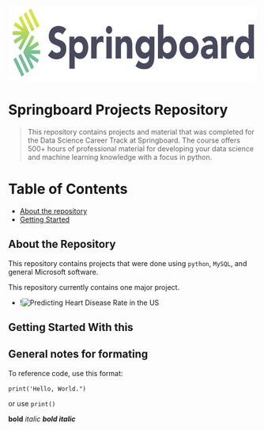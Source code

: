 <p align="center">
  <img src="images/springboard_logo.png" width=600 height=150>
</p>

# Springboard Projects Repository
> This repository contains projects and material that was completed for the Data Science Career Track at Springboard. The course offers 500+ hours of professional material for developing your data science and machine learning knowledge with a focus in python.

# Table of Contents
* [About the repository](#about-the-repository)
* [Getting Started](#getting-started-with-this)



## About the Repository
This repository contains projects that were done using `python`, `MySQL`, and general Microsoft software.

This repository currently contains one major project.
* !![Predicting Heart Disease Rate in the US](https://github.com/samdomeier/Springboard-projects/tree/master/Predicting_Heart_Disease_Rate)


## Getting Started With this


## General notes for formating

To reference code, use this format:
```
print('Hello, World.")
```
or use `print()`

**bold** *italic* ***bold italic***
